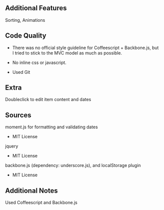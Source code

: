 ## Additional Features

Sorting, Animations

## Code Quality

- There was no official style guideline for Coffeescript + Backbone.js, but I tried to stick to the MVC model as much as possible.

- No inline css or javascript.

- Used Git

## Extra

Doubleclick to edit item content and dates

## Sources

moment.js for formatting and validating dates
* MIT License

jquery
* MIT License

backbone.js (dependency: underscore.js), and localStorage plugin
* MIT License

## Additional Notes
Used Coffeescript and Backbone.js
